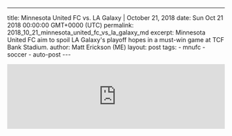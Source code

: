 ---
  title: Minnesota United FC vs. LA Galaxy | October 21, 2018
  date: Sun Oct 21 2018 00:00:00 GMT+0000 (UTC)
  permalink: 2018_10_21_minnesota_united_fc_vs_la_galaxy_md
  excerpt: Minnesota United FC aim to spoil LA Galaxy's playoff hopes in a must-win game at TCF Bank Stadium.
  author: Matt Erickson (ME)
    layout: post
    tags:
      - mnufc
      - soccer
      - auto-post
    ---
  <div class='soccer-video-wrapper'>
    <iframe class='soccer-video' width='100%' height='auto' frameborder='0' allowfullscreen src="https://www.mnufc.com/iframe-video?brightcove_id=5851640281001&brightcove_player_id=default&brightcove_account_id=5534894110001"></iframe>
  </div>